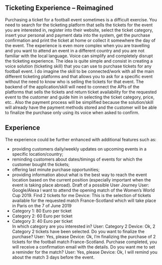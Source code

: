 ## Ticketing Experience – Reimagined

Purchasing a ticket for a football event sometimes is a difficult exercise. You need to search for the ticketing platform that sells the tickets for the event you are interested in, register into their website, select the ticket category, insert your personal and payment data into the system, get the purchase confirmation and print the ticket at home or collect it somewhere the day of the event. The experience is even more complex when you are travelling and you want to attend an event in a different country and you are not familiar with the local language.
Voice can simplify and completely disrupt the ticketing experience. The idea is quite simple and consist in creating a voice solution (ticketing skill) that you can use to purchase tickets for any football event.
I do imagine the skill to be connected/work with all the main different ticketing platforms and that allows you to ask for a specific event without the need to know who is selling the tickets for that event.
The backend of the application/skill will need to connect the APIs of the platforms that sells the tickets and return ticket availability for the requested event to the customer and guide him in selecting the ticket category, price, etc.. Also the payment process will be simplified because the solution/skill will already have the payment methods stored and the customer will be able to finalize the purchase only using its voice when asked to confirm.  

## Experience

The experience could be further enhanced with additional features such as:
-	providing customers daily/weekly updates on upcoming events in a specific location/country;
- reminding customers about dates/timings of events for which the customer bought the tickets;
- offering last minute purchase opportunities;
- providing information about what is the best way to reach the event location based on the current position (especially important when the event is taking place abroad).
Draft of a possible User Journey
User: Google/Alexa l want to attend the opening match of the Women’s World Cup 2019. Find 2 tickets for me
Device: This is the selection of tickets available for the requested match France-Scotland which will take place in Paris on the 7 of June 2019
- Category 1: 80 Euro per ticket
- Category 2: 60 Euro per ticket
- Category 3: 40 Euro per ticket  
In which category are you interested in?
User: Category 2
Device: Ok, 2 Category 2 tickets have been selected. Do you want to finalize the purchase?
User: Yes, please
Device: Ok, I’m finalizing the purchase of 2 tickets for the football match France-Scotland. Purchase completed, you will receive a confirmation email with the details. Do you want me to set a reminder for the match?
User: Yes, please
Device: Ok, I will remind you about the match 3 days before the event. 
